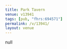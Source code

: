 ```yaml
---
title: Park Tavern
venue: v13941
tags: [pub, "fhrs:694571"]
permalink: /v/13941/
layout: venue
---
```

null